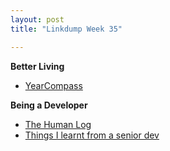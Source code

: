 ```yaml
---
layout: post
title: "Linkdump Week 35"

---
```


**Better Living**
- [YearCompass](https://yearcompass.com/)

**Being a Developer**
- [The Human Log](https://neilkakkar.com/the-human-log.html)
- [Things I learnt from a senior dev](https://neilkakkar.com/things-I-learnt-from-a-senior-dev.html)
